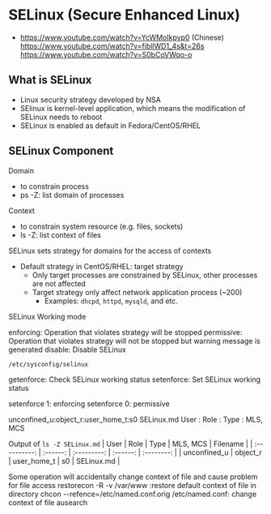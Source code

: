 # SELinux (Secure Enhanced Linux)
- https://www.youtube.com/watch?v=YcWMoIkpyp0 (Chinese)
https://www.youtube.com/watch?v=fibllWD1_4s&t=26s
https://www.youtube.com/watch?v=S0bCoVWqo-o

## What is SELinux
- Linux security strategy developed by NSA
- SElinux is kernel-level application, which means the modification of SELinux needs to reboot
- SELinux is enabled as default in Fedora/CentOS/RHEL


## SELinux Component

Domain
- to constrain process
- ps -Z: list domain of processes

Context
- to constrain system resource (e.g. files, sockets)
- ls -Z: list context of files

SELinux sets strategy for domains for the access of contexts
- Default strategy in CentOS/RHEL: target strategy
    - Only target processes are constrained by SELinux, other processes are not affected
    - Target strategy only affect network application process (~200)
        - Examples: `dhcpd`, `httpd`, `mysqld`, and etc.

SELinux Working mode

enforcing: Operation that violates strategy will be stopped
permissive: Operation that violates strategy will not be stopped but warning message is generated
disable: Disable SELinux

`/etc/sysconfig/selinux`

getenforce: Check SELinux working status
setenforce: Set SELinux working status

setenforce 1: enforcing
setenforce 0: permissive

unconfined_u:object_r:user_home_t:s0          SELinux.md
    User    :  Role  :   Type    : MLS, MCS



Output of `ls -Z SELinux.md`
| User         | Role     | Type        | MLS, MCS | Filename   |
| :----------: | :------: | :---------: | :------: | :--------: |
| unconfined_u | object_r | user_home_t | s0       | SELinux.md |


Some operation will accidentally change context of file and cause problem for file access
restorecon -R -v /var/www :restore default context of file in directory
chcon --refence=/etc/named.conf.orig /etc/named.conf: change context of file
ausearch
